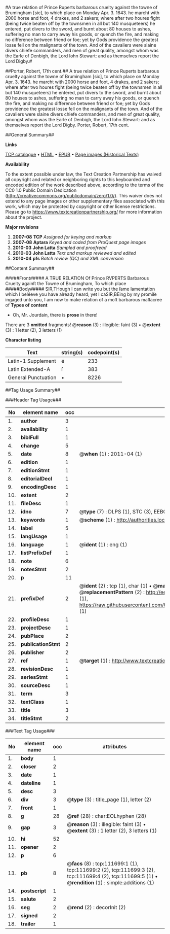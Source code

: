 #A true relation of Prince Ruperts barbarous cruelty against the towne of Brumingham [sic], to which place on Monday Apr. 3. 1643. he marcht with 2000 horse and foot, 4 drakes, and 2 sakers; where after two houres fight (being twice beaten off by the townsmen in all but 140 musqueteers) he entered, put divers to the sword, and burnt about 80 houses to ashes, suffering no man to carry away his goods, or quench the fire, and making no difference between friend or foe; yet by Gods providence the greatest losse fell on the malignants of the town. And of the cavaliers were slaine divers chiefe commanders, and men of great quality, amongst whom was the Earle of Denbigh, the Lord Iohn Stewart: and as themselves report the Lord Digby.#

##Porter, Robert, 17th cent.##
A true relation of Prince Ruperts barbarous cruelty against the towne of Brumingham [sic], to which place on Monday Apr. 3. 1643. he marcht with 2000 horse and foot, 4 drakes, and 2 sakers; where after two houres fight (being twice beaten off by the townsmen in all but 140 musqueteers) he entered, put divers to the sword, and burnt about 80 houses to ashes, suffering no man to carry away his goods, or quench the fire, and making no difference between friend or foe; yet by Gods providence the greatest losse fell on the malignants of the town. And of the cavaliers were slaine divers chiefe commanders, and men of great quality, amongst whom was the Earle of Denbigh, the Lord Iohn Stewart: and as themselves report the Lord Digby.
Porter, Robert, 17th cent.

##General Summary##

**Links**

[TCP catalogue](http://www.ota.ox.ac.uk/tcp/)  • 
[HTML](http://tei.it.ox.ac.uk/tcp/Texts-HTML/free/A90/A90867.html)  • 
[EPUB](http://tei.it.ox.ac.uk/tcp/Texts-EPUB/free/A90/A90867.epub) • 
[Page images (Historical Texts)](https://historicaltexts.jisc.ac.uk/eebo-99859607e)

**Availability**

To the extent possible under law, the Text Creation Partnership has waived all copyright and related or neighboring rights to this keyboarded and encoded edition of the work described above, according to the terms of the CC0 1.0 Public Domain Dedication (http://creativecommons.org/publicdomain/zero/1.0/). This waiver does not extend to any page images or other supplementary files associated with this work, which may be protected by copyright or other license restrictions. Please go to https://www.textcreationpartnership.org/ for more information about the project.

**Major revisions**

1. __2007-08__ __TCP__ *Assigned for keying and markup*
1. __2007-08__ __Aptara__ *Keyed and coded from ProQuest page images*
1. __2010-03__ __John Latta__ *Sampled and proofread*
1. __2010-03__ __John Latta__ *Text and markup reviewed and edited*
1. __2010-04__ __pfs__ *Batch review (QC) and XML conversion*

##Content Summary##

#####Front#####
A TRUE
RELATION
Of Prince RVPERTS
Barbarous Cruelty againſt the
Towne of Brumingham,
To which place 
#####Body#####
SIR,THough I can write you but the ſame lamentation
which I beléeve you have already
heard; yet I caSIR,BEing by my promiſe ingaged unto you, I am now to
make relation of a moſt barbarous maſſacree of
**Types of content**

  * Oh, Mr. Jourdain, there is **prose** in there!

There are 3 **omitted** fragments! 
 @__reason__ (3) : illegible: faint (3)  •  @__extent__ (3) : 1 letter (2), 3 letters (1)

**Character listing**


|Text|string(s)|codepoint(s)|
|---|---|---|
|Latin-1 Supplement|é|233|
|Latin Extended-A|ſ|383|
|General Punctuation|•|8226|

##Tag Usage Summary##

###Header Tag Usage###

|No|element name|occ|attributes|
|---|---|---|---|
|1.|__author__|3||
|2.|__availability__|1||
|3.|__biblFull__|1||
|4.|__change__|5||
|5.|__date__|8| @__when__ (1) : 2011-04 (1)|
|6.|__edition__|1||
|7.|__editionStmt__|1||
|8.|__editorialDecl__|1||
|9.|__encodingDesc__|1||
|10.|__extent__|2||
|11.|__fileDesc__|1||
|12.|__idno__|7| @__type__ (7) : DLPS (1), STC (3), EEBO-CITATION (1), PROQUEST (1), VID (1)|
|13.|__keywords__|1| @__scheme__ (1) : http://authorities.loc.gov/ (1)|
|14.|__label__|5||
|15.|__langUsage__|1||
|16.|__language__|1| @__ident__ (1) : eng (1)|
|17.|__listPrefixDef__|1||
|18.|__note__|6||
|19.|__notesStmt__|2||
|20.|__p__|11||
|21.|__prefixDef__|2| @__ident__ (2) : tcp (1), char (1)  •  @__matchPattern__ (2) : ([0-9\-]+):([0-9IVX]+) (1), (.+) (1)  •  @__replacementPattern__ (2) : http://eebo.chadwyck.com/downloadtiff?vid=$1&page=$2 (1), https://raw.githubusercontent.com/textcreationpartnership/Texts/master/tcpchars.xml#$1 (1)|
|22.|__profileDesc__|1||
|23.|__projectDesc__|1||
|24.|__pubPlace__|2||
|25.|__publicationStmt__|2||
|26.|__publisher__|2||
|27.|__ref__|1| @__target__ (1) : http://www.textcreationpartnership.org/docs/. (1)|
|28.|__revisionDesc__|1||
|29.|__seriesStmt__|1||
|30.|__sourceDesc__|1||
|31.|__term__|3||
|32.|__textClass__|1||
|33.|__title__|3||
|34.|__titleStmt__|2||


###Text Tag Usage###

|No|element name|occ|attributes|
|---|---|---|---|
|1.|__body__|1||
|2.|__closer__|2||
|3.|__date__|1||
|4.|__dateline__|1||
|5.|__desc__|3||
|6.|__div__|3| @__type__ (3) : title_page (1), letter (2)|
|7.|__front__|1||
|8.|__g__|28| @__ref__ (28) : char:EOLhyphen (28)|
|9.|__gap__|3| @__reason__ (3) : illegible: faint (3)  •  @__extent__ (3) : 1 letter (2), 3 letters (1)|
|10.|__hi__|52||
|11.|__opener__|2||
|12.|__p__|6||
|13.|__pb__|8| @__facs__ (8) : tcp:111699:1 (1), tcp:111699:2 (2), tcp:111699:3 (2), tcp:111699:4 (2), tcp:111699:5 (1)  •  @__rendition__ (1) : simple:additions (1)|
|14.|__postscript__|1||
|15.|__salute__|2||
|16.|__seg__|2| @__rend__ (2) : decorInit (2)|
|17.|__signed__|2||
|18.|__trailer__|1||
